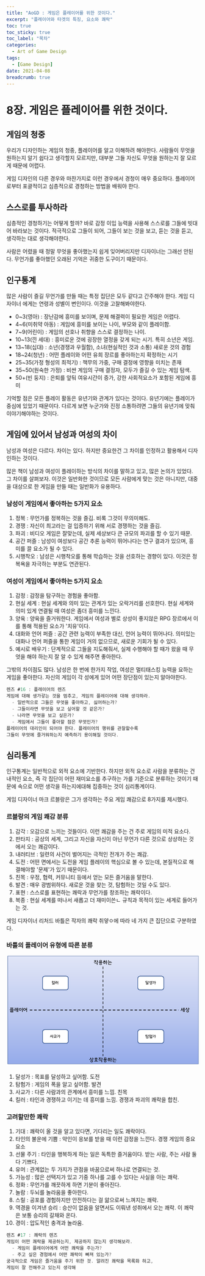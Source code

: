 ```yaml
---
title: "AoGD : 게임은 플레이어를 위한 것이다."
excerpt: "플레이어와 타겟의 특징, 요소와 쾌락"
toc: true
toc_sticky: true
toc_label: "목차"
categories:
  - Art of Game Design
tags:
  - [Game Design]
date: 2021-04-08
breadcrumb: true
---
```


# 8장. 게임은 플레이어를 위한 것이다.

## 게임의 청중

우리가 디자인하는 게임의 청중, 플레이어를 알고 이해하려 해야한다. 사람들이 무엇을 원하는지 알기 쉽다고 생각할지 모르지만, 대부분 그들 자신도 무엇을 원하는지 잘 모르게 때문에 어렵다.

게임 디자인의 다른 경우와 마찬가지로 이런 경우에서 경청이 매우 중요하다. 플레이어로부터 포괄적이고 심층적으로 경청하는 방법을 배워야 한다.

## 스스로를 투사하라

심층적인 경청하기는 어떻게 할까? 바로 감정 이입 능력을 사용해 스스로를 그들에 빗대어 바라보는 것이다.  적극적으로 그들이 되어, 그들이 보는 것을 보고, 듣는 것을 듣고, 생각하는 대로 생각해야한다. 

사람은 어렸을 때 정말 무엇을 좋아했는지 쉽게 잊어버리지만 디자이너는 그래선 안된다. 무언가를 좋아했던 오래된 기억은 귀중한 도구이기 때문이다.

## 인구통계

많은 사람이 즐길 무언가를 만들 때는 특정 집단은 모두 같다고 간주해야 한다. 게임 디자이너 에게는 연령과 성별이 변인이다. 이것을 고찰해봐야한다.

- 0~3(영아) : 장난감에 흥미를 보이며, 문제 해결력이 필요한 게임은 어렵다.
- 4~6(미취약 아동) : 게임에 흥미를 보이는 나이, 부모와 같이 플레이함.
- 7~9(어린이) : 게임의 선호나 취향을 스스로 결정하는 나이.
- 10~13(낀 세대) : 흥미로운 것에 굉장한 열정을 갖게 되는 시기. 특히 소년은 게임.
- 13~18(십대) : 소년(경쟁과 우월함), 소녀(현실적인 것과 소통) 새로운 것의 경험
- 18~24(청년) : 어떤 플레이와 어떤 유희 장르를 좋아하는지 확정하는 시기
- 25~35(가정 형성의 최적기) : 책무의 가중, 구매 결정에 영향을 미치는 존재
- 35~50(원숙한 가정) : 비싼 게임의 구매 결정자, 모두가 즐길 수 있는 게임 탐색.
- 50+(빈 둥지) : 은퇴를 앞둬 여유시간이 증가, 강한 사회적요소가 포함된 게임에 흥미

기억할 점은 모든 플레이 활동은 유년기와 관계가 있다는 것이다. 유년기에는 플레이가 중심에 있었기 때문이다. 다르게 보면 누군가와 진정 소통하려면 그들의 유년기에 맞춰 이야기해야하는 것이다. 

## 게임에 있어서 남성과 여성의 차이

남성과 여성은 다르다. 차이는 있다. 하지만 중요한건 그 차이를 인정하고 활용해서 디자인하는 것이다.

많은 책이 남성과 여성이 플레이하는 방식의 차이를 말하고 있고, 많은 논의가 있었다. 그 차이를 살펴보자. 이것은 일반화한 것이므로 모든 사람에게 맞는 것은 아니지만, 대중을 대상으로 한 게임을 만들 때는 일반화가 유용하다.

### 남성이 게임에서 좋아하는 5가지 요소

1. 정복 : 무언가를 정복하는 것을 즐김. 비록 그것이 무의미해도.
2. 경쟁 : 자신이 최고라는 걸 입증하기 위해 서로 경쟁하는 것을 즐김.
3. 파괴 : 비디오 게임은 잘맞는데, 실제 세상보다 큰 규모의 파괴를 할 수 있기 때문.
4. 공간 퍼즐 : 남성이 여성보다 공간 추론 능력이 뛰어나다는 연구 결과가 있으며, 흥미를 끌 요소가 될 수 있다.
5. 시행착오 : 남성은 시행착오를 통해 학습하는 것을 선호하는 경향이 있다. 이것은 정복욕을 자극하는 부분도 연관된다.

### 여성이 게임에서 좋아하는 5가지 요소

1. 감정 :  감정을 탐구하는 경험을 좋아함. 
2. 현실 세계 : 현실 세계와 의미 있는 관계가 있는 오락거리를 선호한다. 현실 세계와 의미 있게 연결될 때 여성은 좀더 흥미를 느낀다.
3. 양육 : 양육을 즐거워한다. 게임에서 여성과 별로 상성이 좋지않은 RPG 장르에서 이를 통해 적용된 요소가 '치유'이다. 
4. 대화와 언어 퍼즐 : 공간 관련 능력이 부족한 대신, 언어 능력이 뛰어나다. 의미있는 대화나 언어 퍼즐을 통한 게임이 거의 없으므로, 새로운 기회가 될 수 있다.
5. 예시로 배우기 : 단계적으로 그들을 지도해줘서, 실제 수행해야 할 때가 왔을 때 무엇을 해야 하는지 잘 알 수 있게 해주면 좋아한다.

그밖의 차이점도 많다. 남성은 한 번에 한가지 작업, 여성은 멀티태스킹 능력을 요하는 게임을 좋아한다. 자신의 게임이 각 성에게 있어 어떤 장단점이 있는지 알아야한다. 

```csharp
렌즈 #16 : 플레이어의 렌즈
게임에 대해 생가갛는 것을 멈추고, 게임의 플레이어에 대해 생각하라.
  - 일반적으로 그들은 무엇을 좋아하고, 싫어하는가?
  - 그들이라면 무엇을 보고 싶어할 것 같은가?
  - 나라면 무엇을 보고 싶은가?
  - 게임에서 그들이 좋아할 점은 무엇인가?
플레이어의 대리인이 되어야 한다. 플레이어의 행위를 관찰할수록
그들이 무엇에 즐거워하는지 예측하기 용이해질 것이다.
```

## 심리통계

인구통계는 일반적으로 외적 요소에 기반한다. 하지만 외적 요소로 사람을 분류하는 건 내적인 요소, 즉 각 집단이 어떤 재미요소를 추구하는 가를 기준으로 분류하는 것이기 때문에 속으로 어떤 생각을 하는지에대해 집중하는 것이 심리통계이다.

게임 디자이너 마크 르블랑은 그가 생각하는 주요 게임 쾌감으로 8가지를 제시했다.

### 르블랑의 게임 쾌감 분류

1. 감각 : 오감으로 느끼는 것들이다. 이런 쾌감을 주는 건 주로 게임의 미적 요소다.
2. 판타지 : 공상의 세계, 그리고 자신을 자신이 아닌 무언가 다른 것으로 상상하는 것에서 오는 쾌감이다.
3. 내러티브 : 일련의 사건이 벌어지는 극적인 전개가 주는 쾌감.
4. 도전 : 어떤 면에서는 도전을 게임 플레이의 핵심으로 볼 수 있는데, 본질적으로 해결해야할 '문제'가 있기 때문이다.
5. 친목 : 우정, 협력, 커뮤니티 등에서 얻는 모든 즐거움을 말한다.
6. 발견 : 매우 광범위하다. 새로운 것을 찾는 것, 탐험하는 것일 수도 있다.
7. 표현 : 스스로를 표현하는 쾌락과 무언가를 창조하는 쾌락이다.
8. 복종 : 현실 세계를 떠나서 새롭고 더 재미이쓴ㄴ 규칙과 목적이 있는 세계로 들어가는 것.

게임 디자이너 리처드 바틀은 작자의 쾌락 취얗ㅇ에 따라 네 가지 큰 집단으로 구분하였다.

### 바틀의 플레이어 유형에 따른 분류

![/assets/images/posts/2021-04-08/AoGD8/Untitled.png](/assets/images/posts/2021-04-08/AoGD8/Untitled.png)

1. 달성가 : 목표를 달성하고 싶어함. 도전
2. 탐험가 : 게임의 폭을 알고 싶어함. 발견
3. 사교가 : 다른 사람과의 관계에서 흥미를 느낌. 친목
4. 킬러 : 타인과 경쟁하고 이기는 데 흥미를 느낌. 경쟁과 파괴의 쾌락을 합친.

### 고려할만한 쾌락

1. 기대 : 쾌락이 올 것을 알고 있다면, 기다리는 일도 쾌락이다.
2. 타인의 불운에 기쁨 : 악인이 응보를 받을 때 이런 감정을 느낀다. 경쟁 게임의 중요 요소
3. 선물 주기 : 타인을 행복하게 하는 일은 독특한 즐거움이다. 받는 사람, 주는 사람 둘다 기쁘다.
4. 유머 : 관계없는 두 가지가 관점을 바꿈으로써 하나로 연결되는 것.
5. 가능성 : 많은 선택지가 있고 기중 하나를 고를 수 있다는 사실을 아는 쾌락.
6. 정화 : 무언가를 깨끗하게 하면 기분이 좋아진다.
7. 놀람 : 두뇌를 놀라움을 좋아한다.
8. 스릴 : 공포를 경험하지만 안전하다는 걸 앎으로써 느껴지는 쾌락.
9. 역경을 이겨낸 승리 : 승산이 없음을 알면서도 이뤄낸 성취에서 오는 쾌락. 이 쾌락은 보통 승리의 갈채와 온다.
10. 경이 : 압도적인 충격과 놀라움.

```csharp
렌즈 #17 : 쾌락의 렌즈
게임이 어떤 쾌락을 제공하는지, 제공하지 않는지 생각해보라.
  - 게임이 플레이어에게 어떤 쾌락을 주는가?
  - 주고 싶은 경험에서 어떤 쾌락이 빠져 있는가?
궁극적으로 게임은 즐거움을 주기 위한 것. 알려진 쾌락을 목록화 하고,
게임이 잘 전해주고 있는지 생각해
```